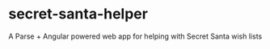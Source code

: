 secret-santa-helper
===================

A Parse + Angular powered web app for helping with Secret Santa wish lists
